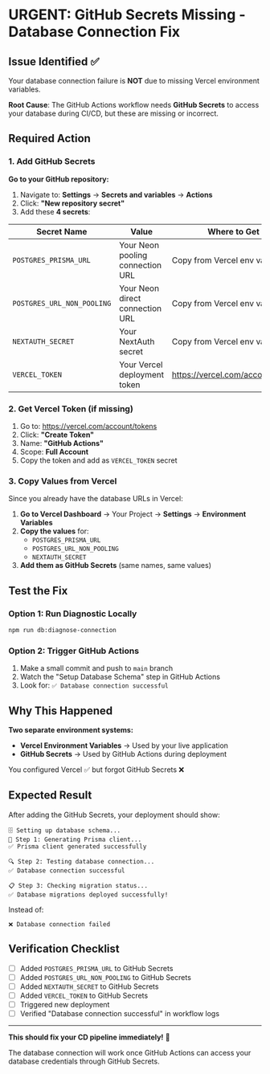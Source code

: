 # URGENT: GitHub Secrets Missing - Database Connection Fix

## Issue Identified ✅

Your database connection failure is **NOT** due to missing Vercel environment variables. 

**Root Cause**: The GitHub Actions workflow needs **GitHub Secrets** to access your database during CI/CD, but these are missing or incorrect.

## Required Action

### 1. Add GitHub Secrets

**Go to your GitHub repository:**
1. Navigate to: **Settings** → **Secrets and variables** → **Actions**
2. Click: **"New repository secret"**
3. Add these **4 secrets**:

| Secret Name | Value | Where to Get It |
|-------------|-------|-----------------|
| `POSTGRES_PRISMA_URL` | Your Neon pooling connection URL | Copy from Vercel env vars |
| `POSTGRES_URL_NON_POOLING` | Your Neon direct connection URL | Copy from Vercel env vars |
| `NEXTAUTH_SECRET` | Your NextAuth secret | Copy from Vercel env vars |
| `VERCEL_TOKEN` | Your Vercel deployment token | https://vercel.com/account/tokens |

### 2. Get Vercel Token (if missing)

1. Go to: https://vercel.com/account/tokens
2. Click: **"Create Token"**
3. Name: **"GitHub Actions"**
4. Scope: **Full Account**
5. Copy the token and add as `VERCEL_TOKEN` secret

### 3. Copy Values from Vercel

Since you already have the database URLs in Vercel:

1. **Go to Vercel Dashboard** → Your Project → **Settings** → **Environment Variables**
2. **Copy the values** for:
   - `POSTGRES_PRISMA_URL`
   - `POSTGRES_URL_NON_POOLING` 
   - `NEXTAUTH_SECRET`
3. **Add them as GitHub Secrets** (same names, same values)

## Test the Fix

### Option 1: Run Diagnostic Locally
```bash
npm run db:diagnose-connection
```

### Option 2: Trigger GitHub Actions
1. Make a small commit and push to `main` branch
2. Watch the "Setup Database Schema" step in GitHub Actions
3. Look for: `✅ Database connection successful`

## Why This Happened

**Two separate environment systems:**
- **Vercel Environment Variables** → Used by your live application
- **GitHub Secrets** → Used by GitHub Actions during deployment

You configured Vercel ✅ but forgot GitHub Secrets ❌

## Expected Result

After adding the GitHub Secrets, your deployment should show:

```
🗄️ Setting up database schema...
🔧 Step 1: Generating Prisma client...
✅ Prisma client generated successfully

🔍 Step 2: Testing database connection...
✅ Database connection successful

📋 Step 3: Checking migration status...
✅ Database migrations deployed successfully!
```

Instead of:
```
❌ Database connection failed
```

## Verification Checklist

- [ ] Added `POSTGRES_PRISMA_URL` to GitHub Secrets
- [ ] Added `POSTGRES_URL_NON_POOLING` to GitHub Secrets  
- [ ] Added `NEXTAUTH_SECRET` to GitHub Secrets
- [ ] Added `VERCEL_TOKEN` to GitHub Secrets
- [ ] Triggered new deployment
- [ ] Verified "Database connection successful" in workflow logs

---

**This should fix your CD pipeline immediately!** 🚀

The database connection will work once GitHub Actions can access your database credentials through GitHub Secrets.